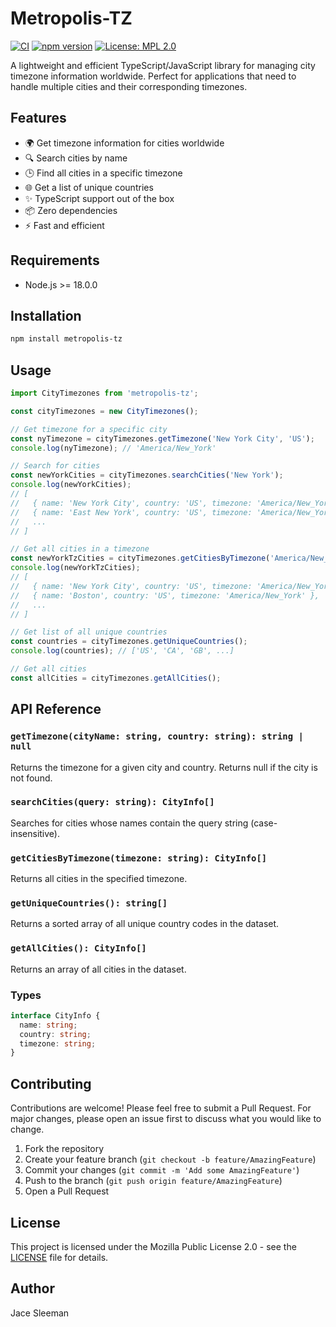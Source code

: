 # Metropolis-TZ

[![CI](https://github.com/TheRealPerson98/Metropolis-Tz/actions/workflows/ci.yml/badge.svg)](https://github.com/TheRealPerson98/Metropolis-Tz/actions/workflows/ci.yml)
[![npm version](https://badge.fury.io/js/metropolis-tz.svg)](https://badge.fury.io/js/metropolis-tz)
[![License: MPL 2.0](https://img.shields.io/badge/License-MPL_2.0-brightgreen.svg)](https://opensource.org/licenses/MPL-2.0)

A lightweight and efficient TypeScript/JavaScript library for managing city timezone information worldwide. Perfect for applications that need to handle multiple cities and their corresponding timezones.

## Features

- 🌍 Get timezone information for cities worldwide
- 🔍 Search cities by name
- 🕒 Find all cities in a specific timezone
- 🌐 Get a list of unique countries
- ✨ TypeScript support out of the box
- 📦 Zero dependencies
- ⚡ Fast and efficient

## Requirements

- Node.js >= 18.0.0

## Installation

```bash
npm install metropolis-tz
```

## Usage

```typescript
import CityTimezones from 'metropolis-tz';

const cityTimezones = new CityTimezones();

// Get timezone for a specific city
const nyTimezone = cityTimezones.getTimezone('New York City', 'US');
console.log(nyTimezone); // 'America/New_York'

// Search for cities
const newYorkCities = cityTimezones.searchCities('New York');
console.log(newYorkCities);
// [
//   { name: 'New York City', country: 'US', timezone: 'America/New_York' },
//   { name: 'East New York', country: 'US', timezone: 'America/New_York' },
//   ...
// ]

// Get all cities in a timezone
const newYorkTzCities = cityTimezones.getCitiesByTimezone('America/New_York');
console.log(newYorkTzCities);
// [
//   { name: 'New York City', country: 'US', timezone: 'America/New_York' },
//   { name: 'Boston', country: 'US', timezone: 'America/New_York' },
//   ...
// ]

// Get list of all unique countries
const countries = cityTimezones.getUniqueCountries();
console.log(countries); // ['US', 'CA', 'GB', ...]

// Get all cities
const allCities = cityTimezones.getAllCities();
```

## API Reference

### `getTimezone(cityName: string, country: string): string | null`
Returns the timezone for a given city and country. Returns null if the city is not found.

### `searchCities(query: string): CityInfo[]`
Searches for cities whose names contain the query string (case-insensitive).

### `getCitiesByTimezone(timezone: string): CityInfo[]`
Returns all cities in the specified timezone.

### `getUniqueCountries(): string[]`
Returns a sorted array of all unique country codes in the dataset.

### `getAllCities(): CityInfo[]`
Returns an array of all cities in the dataset.

### Types

```typescript
interface CityInfo {
  name: string;
  country: string;
  timezone: string;
}
```

## Contributing

Contributions are welcome! Please feel free to submit a Pull Request. For major changes, please open an issue first to discuss what you would like to change.

1. Fork the repository
2. Create your feature branch (`git checkout -b feature/AmazingFeature`)
3. Commit your changes (`git commit -m 'Add some AmazingFeature'`)
4. Push to the branch (`git push origin feature/AmazingFeature`)
5. Open a Pull Request

## License

This project is licensed under the Mozilla Public License 2.0 - see the [LICENSE](LICENSE) file for details.

## Author

Jace Sleeman 